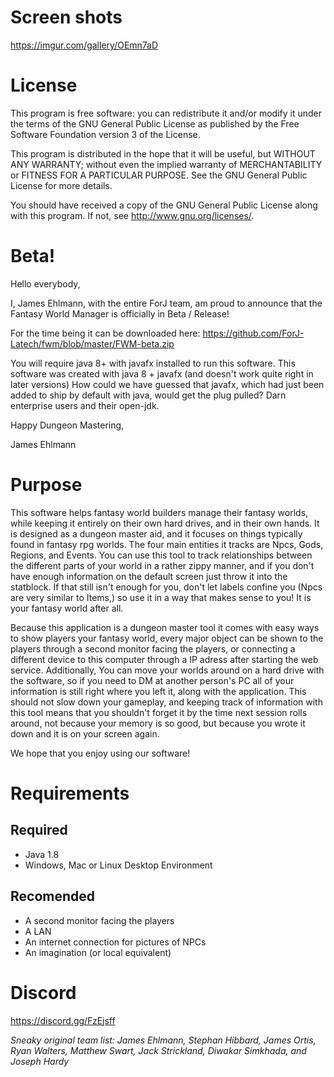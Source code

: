 # Screen shots
https://imgur.com/gallery/OEmn7aD 

# License
This program is free software: you can redistribute it and/or modify
it under the terms of the GNU General Public License as published by
the Free Software Foundation version 3 of the License.

This program is distributed in the hope that it will be useful,
but WITHOUT ANY WARRANTY; without even the implied warranty of
MERCHANTABILITY or FITNESS FOR A PARTICULAR PURPOSE.  See the
GNU General Public License for more details.

You should have received a copy of the GNU General Public License
along with this program.  If not, see <http://www.gnu.org/licenses/>.


# Beta!

Hello everybody,

I, James Ehlmann, with the entire ForJ team, am proud to announce that the Fantasy World Manager is officially in Beta / Release!

For the time being it can be downloaded here: https://github.com/ForJ-Latech/fwm/blob/master/FWM-beta.zip

You will require java 8+ with javafx installed to run this software. This software was created with java 8 + javafx (and doesn't work quite right in later versions) How could we have guessed that javafx, which had just been added to ship by default with java, would get the plug pulled? Darn enterprise users and their open-jdk. 

Happy Dungeon Mastering,

James Ehlmann


# Purpose

This software helps fantasy world builders manage their fantasy worlds, while keeping it entirely on their own hard drives, and in their own hands. It is designed as a dungeon master aid, and it focuses on things typically found in fantasy rpg worlds. The four main entities it tracks are Npcs, Gods, Regions, and Events. You can use this tool to track relationships between the different parts of your world in a rather zippy manner, and if you don't have enough information on the default screen just throw it into the statblock. If that still isn't enough for you, don't let labels confine you (Npcs are very similar to Items,) so use it in a way that makes sense to you! It is your fantasy world after all. 

Because this application is a dungeon master tool it comes with easy ways to show players your fantasy world, every major object can be shown to the players through a second monitor facing the players, or connecting a different device to this computer through a IP adress after starting the web service. Additionally, You can move your worlds around on a hard drive with the software, so if you need to DM at another person's PC all of your information is still right where you left it, along with the application. This should not slow down your gameplay, and keeping track of information with this tool means that you shouldn't forget it by the time next session rolls around, not because your memory is so good, but because you wrote it down and it is on your screen again. 

We hope that you enjoy using our software!

# Requirements

## Required
* Java 1.8
* Windows, Mac or Linux Desktop Environment

## Recomended
* A second monitor facing the players
* A LAN
* An internet connection for pictures of NPCs
* An imagination (or local equivalent)


# Discord
https://discord.gg/FzEjsff


_Sneaky original team list: James Ehlmann, Stephan Hibbard, James Ortis, Ryan Walters, Matthew Swart, Jack Strickland, Diwakar Simkhada, and Joseph Hardy_
